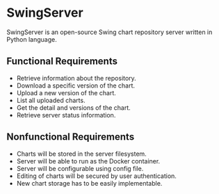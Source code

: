 # SwingServer

SwingServer is an open-source Swing chart repository server written in Python language.

## Functional Requirements

- Retrieve information about the repository.
- Download a specific version of the chart.
- Upload a new version of the chart.
- List all uploaded charts.
- Get the detail and versions of the chart.
- Retrieve server status information.

## Nonfunctional Requirements

- Charts will be stored in the server filesystem.
- Server will be able to run as the Docker container.
- Server will be configurable using config file.
- Editing of charts will be secured by user authentication.
- New chart storage has to be easily implementable.
